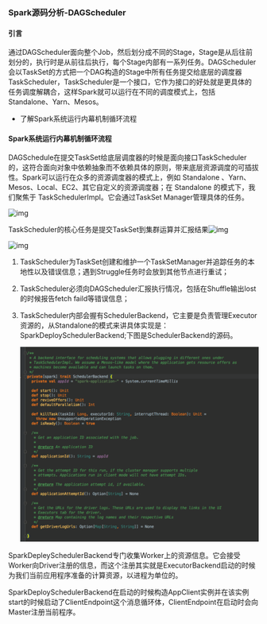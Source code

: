 ### Spark源码分析-DAGScheduler

#### 引言

通过DAGScheduler面向整个Job，然后划分成不同的Stage，Stage是从后往前划分的，执行时是从前往后执行，每个Stage内部有一系列任务。DAGScheduler会以TaskSet的方式把一个DAG构造的Stage中所有任务提交给底层的调度器TaskScheduler，TaskScheduler是一个接口，它作为接口的好处就是更具体的任务调度解耦合，这样Spark就可以运行在不同的调度模式上，包括Standalone、Yarn、Mesos。

* 了解Spark系统运行内幕机制循环流程

#### Spark系统运行内幕机制循环流程

DAGSchedule在提交TaskSet给底层调度器的时候是面向接口TaskScheduler的，这符合面向对象中依赖抽象而不依赖具体的原则，带来底层资源调度的可插拔性。Spark可以运行在众多的资源调度器的模式上，例如 Standalone 、Yarn、Mesos、Local、EC2、其它自定义的资源调度器；在 Standalone 的模式下，我们聚焦于 TaskSchedulerImpl。它会通过TaskSet Manager管理具体的任务。

![img](http://images2015.cnblogs.com/blog/1005794/201702/1005794-20170228145217048-1432062156.png)

TaskScheduler的核心任务是提交TaskSet到集群运算并汇报结果![img](http://images2015.cnblogs.com/blog/1005794/201703/1005794-20170301003410095-59554344.png)

![img](http://images2015.cnblogs.com/blog/1005794/201703/1005794-20170301003611548-1528658067.png)



1. TaskScheduler为TaskSet创建和维护一个TaskSetManager并追踪任务的本地性以及错误信息；遇到Struggle任务时会放到其他节点进行重试；

2. TaskScheduler必须向DAGScheduler汇报执行情况，包括在Shuffle输出lost的时候报告fetch faild等错误信息；

3. TaskScheduler内部会握有SchedulerBackend，它主要是负责管理Executor资源的，从Standalone的模式来讲具体实现是：SparkDeploySchedulerBackend;下图是SchedulerBackend的源码。

   ![](/assets/import123.png)

SparkDepleySchedulerBackend专门收集Worker上的资源信息。它会接受Worker向Driver注册的信息，而这个注册其实就是ExecutorBackend启动的时候为我们当前应用程序准备的计算资源，以进程为单位的。

SparkDeploySchedulerBackend在启动的时候构造AppClient实例并在该实例start的时候启动了ClientEndpoint这个消息循环体，ClientEndpoint在启动时会向Master注册当前程序。

